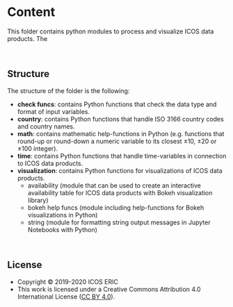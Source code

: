 # Content
This folder contains python modules to process and visualize ICOS data products. The 

<br>

## Structure
The structure of the folder is the following:

* **check funcs**: contains Python functions that check the data type and format of input variables.
* **country**: contains Python functions that handle ISO 3166 country codes and country names.
* **math**: contains mathematic help-functions in Python (e.g. functions that round-up or round-down a numeric variable to its closest ±10, ±20 or ±100 integer).
* **time**: contains Python functions that handle time-variables in connection to ICOS data products.
* **visualization**: contains Python functions for visualizations of ICOS data products.
  * availability (module that can be used to create an interactive availability table for ICOS data products with Bokeh visualization library)
  * bokeh help funcs (module including help-functions for Bokeh visualizations in Python)
  * string (module for formatting string output messages in Jupyter Notebooks with Python)
 
<br>

## License
* Copyright © 2019-2020 ICOS ERIC
* This work is licensed under a
Creative Commons Attribution 4.0 International License ([CC BY 4.0](http://creativecommons.org/licenses/by/4.0/)).

